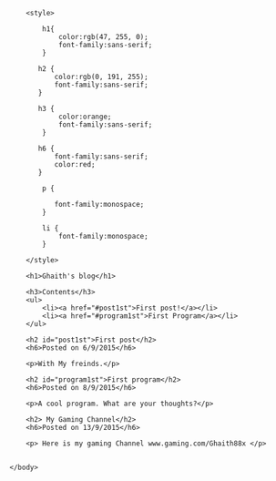 <!DOCTYPE html>
<html>
    <head>
        <meta charset="utf-8">
        <title>Project: Blog</title>
    </head>
    <body>
    
        <style>
            
            h1{
                color:rgb(47, 255, 0);
                font-family:sans-serif;
            }
            
           h2 {
               color:rgb(0, 191, 255);
               font-family:sans-serif;
           } 
           
           h3 {
                color:orange;
                font-family:sans-serif;
            }
           
           h6 {
               font-family:sans-serif;
               color:red;
           }
            
            p {
              
               font-family:monospace;  
            }
            
            li {
                font-family:monospace; 
            }
            
        </style>
        
        <h1>Ghaith's blog</h1>

        <h3>Contents</h3>
        <ul>
            <li><a href="#post1st">First post!</a></li>
            <li><a href="#program1st">First Program</a></li>
        </ul>
        
        <h2 id="post1st">First post</h2>
        <h6>Posted on 6/9/2015</h6>
        
        <p>With My freinds.</p>
        
        <h2 id="program1st">First program</h2>
        <h6>Posted on 8/9/2015</h6>
        
        <p>A cool program. What are your thoughts?</p>
        
        <h2> My Gaming Channel</h2>
        <h6>Posted on 13/9/2015</h6>
        
        <p> Here is my gaming Channel www.gaming.com/Ghaith88x </p>
        
        
    </body>
</html>
